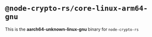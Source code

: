 # `@node-crypto-rs/core-linux-arm64-gnu`

This is the **aarch64-unknown-linux-gnu** binary for `node-crypto-rs`
